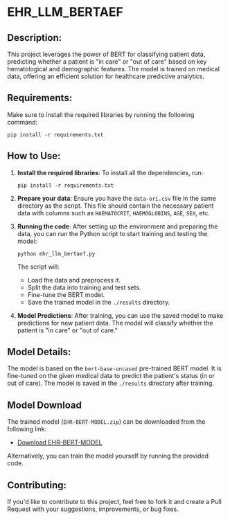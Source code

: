 # EHR_LLM_BERTAEF

## Description:
This project leverages the power of BERT for classifying patient data, predicting whether a patient is "in care" or "out of care" based on key hematological and demographic features. The model is trained on medical data, offering an efficient solution for healthcare predictive analytics.

## Requirements:
Make sure to install the required libraries by running the following command:
```
pip install -r requirements.txt
```

## How to Use:
1. **Install the required libraries**:
   To install all the dependencies, run:
   ```
   pip install -r requirements.txt
   ```

2. **Prepare your data**:
   Ensure you have the `data-ori.csv` file in the same directory as the script. This file should contain the necessary patient data with columns such as `HAEMATOCRIT`, `HAEMOGLOBINS`, `AGE`, `SEX`, etc.

3. **Running the code**:
   After setting up the environment and preparing the data, you can run the Python script to start training and testing the model:
   ```
   python ehr_llm_bertaef.py
   ```

   The script will:
   - Load the data and preprocess it.
   - Split the data into training and test sets.
   - Fine-tune the BERT model.
   - Save the trained model in the `./results` directory.

4. **Model Predictions**:
   After training, you can use the saved model to make predictions for new patient data. The model will classify whether the patient is "in care" or "out of care."


## Model Details:
The model is based on the `bert-base-uncased` pre-trained BERT model. It is fine-tuned on the given medical data to predict the patient's status (in or out of care). The model is saved in the `./results` directory after training.

## Model Download

The trained model (`EHR-BERT-MODEL.zip`) can be downloaded from the following link:

- [Download EHR-BERT-MODEL](https://drive.google.com/file/d/1X_81e5E0LtAU-s5ct3tucNFzVvYuv5Tq/view?usp=sharing)

Alternatively, you can train the model yourself by running the provided code.


## Contributing:
If you'd like to contribute to this project, feel free to fork it and create a Pull Request with your suggestions, improvements, or bug fixes.
